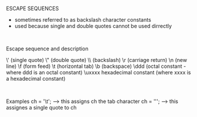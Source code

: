 ESCAPE SEQUENCES

- sometimes referred to as backslash character constants
- used because single and double quotes cannot be used dirrectly

</br>

Escape sequence and description

<p> \' (single quote)
\" (double quote)
\\ (backslash)
\r (carriage return)
\n (new line)
\f (form feed)
\t (horizontal tab)
\b (backspace)
\ddd (octal constant - where ddd is an octal constant)
\uxxxx hexadecimal constant (where xxxx is a hexadecimal constant)
</p>

</br>

Examples
ch = '\t'; --> this assigns ch the tab character
ch = '\''; --> this assignes a single quote to ch
